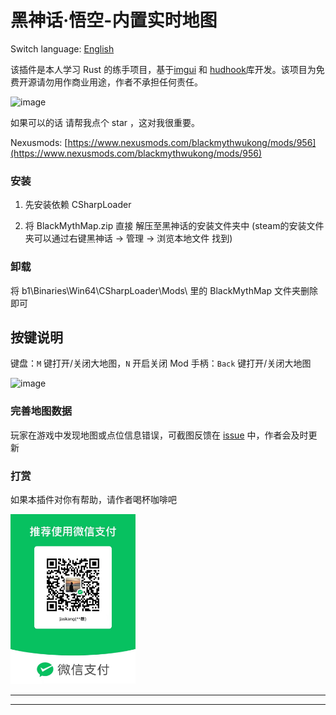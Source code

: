


# 黑神话·悟空-内置实时地图

Switch language: [English](README.en.md)

该插件是本人学习 Rust 的练手项目，基于[imgui](https://github.com/ocornut/imgui) 和 [hudhook](https://github.com/veeenu/hudhook?from=jaskang)库开发。该项目为免费开源请勿用作商业用途，作者不承担任何责任。

![image](./docs/images/minmap.png)

如果可以的话 请帮我点个 star ，这对我很重要。

Nexusmods: [https://www.nexusmods.com/blackmythwukong/mods/956](https://www.nexusmods.com/blackmythwukong/mods/956)

### 安装

1. 先安装依赖  CSharpLoader﻿
 
2. 将 BlackMythMap.zip 直接 解压至黑神话的安装文件夹中 (steam的安装文件夹可以通过右键黑神话 -> 管理 -> 浏览本地文件 找到)

### 卸载

将 b1\Binaries\Win64\CSharpLoader\Mods\ 里的﻿  BlackMythMap 文件夹删除即可

## 按键说明

键盘：`M` 键打开/关闭大地图，`N` 开启关闭 Mod
手柄：`Back` 键打开/关闭大地图

![image](./docs/images/bigmap.png)

### 完善地图数据

玩家在游戏中发现地图或点位信息错误，可截图反馈在 [issue](https://github.com/jaskang/jas_minimap/issues) 中，作者会及时更新

### 打赏

如果本插件对你有帮助，请作者喝杯咖啡吧

<div align="">
<img src="./docs/images/donate.jpg" alt="打赏" style="width: 200px;" />
</div>



--------------------------------------------------------------------------------------------------------------------------------------------------------------------------------------------------------------------
--------------------------------------------------------------------------------------------------------------------------------------------------------------------------------------------------------------------
